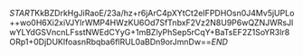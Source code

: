 $START$KkBZDrkHgJiRaoE/23a/hz+r6jArC4pXYtCt2eIFPDHOsn0J4Mv5jUPLo++wo0H6Xi2xiVJYIrWMP4HWzKU6Od7SfTnbxF2Vz2N8U9P6wQZNJWRsJlwYLYdGSVncnLFsstNWEdCYyG+1mBZlyPhSep5rCqY+BaTsEF2Z1SoYR3lr8ORp1+0DjDUKlfoasnRbqba6flRUL0aBDn9orJmnDw==$END$